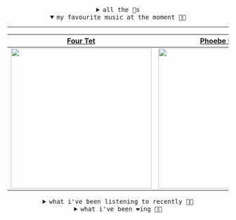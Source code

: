 <details>

<summary align="center"><samp>all the 🥚s</samp></summary>
<hr />

<a href="https://github.com/bitttttten"><img src="https://avatars2.githubusercontent.com/u/19930241?s=90&u=2aef7cbf4a59d361894145c97676391ec46fea4d&v=4" width="30" height="30" /><a href="https://github.com/pvinis"><img src="https://avatars0.githubusercontent.com/u/100233?s=90&v=4" width="30" height="30" />

<samp><a href="https://github.com/bitttttten/bitttttten/issues/1">become an 🥚</a></samp>

</details>

<details open>

<summary align="center"><samp>my favourite music at the moment 🎵🎶</samp></summary>
<hr />

<!-- toc -->

| [Four Tet](https://open.spotify.com/artist/7Eu1txygG6nJttLHbZdQOh)                                                                                               | [Phoebe Bridgers](https://open.spotify.com/artist/1r1uxoy19fzMxunt3ONAkG)                                                                                        | [Alabaster DePlume](https://open.spotify.com/artist/3LfKt6bEMIfFIEryeai8Mm)                                                                                      | [Whirr](https://open.spotify.com/artist/1tnjjbgszXYa8BbyTzwM0w)                                                                                                  |
| ---------------------------------------------------------------------------------------------------------------------------------------------------------------- | ---------------------------------------------------------------------------------------------------------------------------------------------------------------- | ---------------------------------------------------------------------------------------------------------------------------------------------------------------- | ---------------------------------------------------------------------------------------------------------------------------------------------------------------- |
| [<img src="https://i.scdn.co/image/f96458025a0640bf1d3c8f764a42ec21d4db1eae" width="320" height="auto">](https://open.spotify.com/artist/7Eu1txygG6nJttLHbZdQOh) | [<img src="https://i.scdn.co/image/1c90d650ee787a51e18e475584b595c9234eac48" width="320" height="auto">](https://open.spotify.com/artist/1r1uxoy19fzMxunt3ONAkG) | [<img src="https://i.scdn.co/image/8dcd7c992f677beb7e1e6140537a0c6fcf82f57f" width="320" height="auto">](https://open.spotify.com/artist/3LfKt6bEMIfFIEryeai8Mm) | [<img src="https://i.scdn.co/image/8a9439bac564b40de782ecad0ccfd67386d035e9" width="320" height="auto">](https://open.spotify.com/artist/1tnjjbgszXYa8BbyTzwM0w) |

<!-- tocstop -->

</details>

<details>

<summary align="center"><samp>what i've been listening to recently 🎵🎶</samp></summary>
<hr />

<!-- toc -->

| [Gooey<br />Glass Animals](https://open.spotify.com/track/1gk3FhAV07q9Jg77UxnVjX)                                                                               | [Lampara<br />DJ Python](https://open.spotify.com/track/2LIewgdqRRwE9mjpoTPXRt)                                                                                 | [Brazillia<br />Febueder](https://open.spotify.com/track/4CJWcbByoYXl0eYyKYCqIP)                                                                                | [Baby<br />Four Tet](https://open.spotify.com/track/0wPfUQUkWcguy2iUH0BWOT)                                                                                     |
| --------------------------------------------------------------------------------------------------------------------------------------------------------------- | --------------------------------------------------------------------------------------------------------------------------------------------------------------- | --------------------------------------------------------------------------------------------------------------------------------------------------------------- | --------------------------------------------------------------------------------------------------------------------------------------------------------------- |
| [<img src="https://i.scdn.co/image/f282504561b0c2b2ec74925793bbf132982e9098" width="320" height="auto">](https://open.spotify.com/track/1gk3FhAV07q9Jg77UxnVjX) | [<img src="https://i.scdn.co/image/ff1f7b021883fcfd8e14d8401c679d78df9721a7" width="320" height="auto">](https://open.spotify.com/track/2LIewgdqRRwE9mjpoTPXRt) | [<img src="https://i.scdn.co/image/4171361db5d2dbbb19cbc7565df72c441d750707" width="320" height="auto">](https://open.spotify.com/track/4CJWcbByoYXl0eYyKYCqIP) | [<img src="https://i.scdn.co/image/f96458025a0640bf1d3c8f764a42ec21d4db1eae" width="320" height="auto">](https://open.spotify.com/track/0wPfUQUkWcguy2iUH0BWOT) |

<!-- tocstop -->

</details>

<details>

<summary align="center"><samp>what i've been ❤️ing 🎵🎶</samp></summary>
<hr />

<!-- toc -->

| [I See You<br />Phoebe Bridgers](https://open.spotify.com/album/3bWycTCVujitsf8xO2kRfw)                                                                         | [Appointments<br />Julien Baker](https://open.spotify.com/album/3uIsEwFYYV4rwRssSEJ8Lb)                                                                         | [You Look Certain (I’m Not So …<br />Mount Kimbie](https://open.spotify.com/album/3tPGDPk4zOrdlBsuS01jci)                                                       | [I'll Have What She's Having<br />WOOZE](https://open.spotify.com/album/1w4Qkxww7S4Y6f015J3zhj)                                                                 |
| --------------------------------------------------------------------------------------------------------------------------------------------------------------- | --------------------------------------------------------------------------------------------------------------------------------------------------------------- | --------------------------------------------------------------------------------------------------------------------------------------------------------------- | --------------------------------------------------------------------------------------------------------------------------------------------------------------- |
| [<img src="https://i.scdn.co/image/ab67616d0000b273beec1592b3fc2634a2f75aa5" width="320" height="auto">](https://open.spotify.com/album/3bWycTCVujitsf8xO2kRfw) | [<img src="https://i.scdn.co/image/ab67616d0000b273e95cf11bf34cacf7ccfa0b50" width="320" height="auto">](https://open.spotify.com/album/3uIsEwFYYV4rwRssSEJ8Lb) | [<img src="https://i.scdn.co/image/ab67616d0000b273f5b614a77c3a28aa134ea432" width="320" height="auto">](https://open.spotify.com/album/3tPGDPk4zOrdlBsuS01jci) | [<img src="https://i.scdn.co/image/ab67616d0000b273ac8233533b7c73216cfb24e7" width="320" height="auto">](https://open.spotify.com/album/1w4Qkxww7S4Y6f015J3zhj) |

<!-- tocstop -->

</details>
